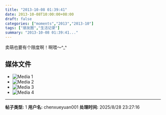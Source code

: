 ```yaml
---
title: "2013-10-08 01:39:41"
date: 2013-10-08T10:00:00+08:00
draft: false
categories: ["moments","2013","2013-10"]
tags: ["朋友圈","生活记录"]
summary: "2013-10-08 01:39:41..."
---
```


卖萌也要有个限度啊！啊喂〜^_^

## 媒体文件

- ![Media 1](/Moments/photos/2013-10-08/201310080139410.jpg)
- ![Media 2](/Moments/photos/2013-10-08/201310080139411.jpg)
- ![Media 3](/Moments/photos/2013-10-08/201310080139412.jpg)
- ![Media 4](/Moments/photos/2013-10-08/201310080139413.jpg)

---

**帖子类型:** 1
**用户名:** chenxueyuan001
**处理时间:** 2025/8/28 23:27:16
